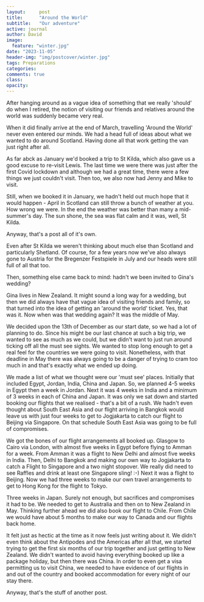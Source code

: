 ```yaml
---
layout:     post
title:      "Around the World"
subtitle:   "Our adventure"
active: journal
author: David
image:
  feature: "winter.jpg"
date: "2023-11-05" 
header-img: "img/postcover/winter.jpg"
tags: Preparations
categories:
comments: true
class:
opacity:
---
```


After hanging around as a vague idea of something that we really 'should' do when I retired, the notion of visiting our friends and relatives around the world was suddenly became very real.

When it did finally arrive at the end of March, travelling 'Around the World' never even entered our minds. We had a head full of ideas about what we wanted to do around Scotland. Having done all that work getting the van just right after all.

As far abck as January we'd booked a trip to St Kilda, which also gave us a good excuse to re-visit Lewis. The last time we were there was just after the first Covid lockdown and although we had a great time, there were a few things we just couldn't visit. Then too, we also now had Jenny and Mike to visit. 

Still, when we booked it in January, we hadn't held out much hope that it would happen - April in Scotland can still throw a bunch of weather at you. How wrong we were. In the end the weather was better than many a mid-summer's day. The sun shone, the sea was flat calm and it was, well, St Kilda. 

Anyway, that's a post all of it's own. 

Even after St Kilda we weren't thinking about much else than Scotland and particularly Shetland. Of course, for a few years now we've also always gone to Austria for the Bregenzer Festspiele in July  and our heads were still full of all that too. 

Then, something else came back to mind: hadn't we been invited to Gina's wedding? 

Gina lives in New Zealand. It might sound a long way for a wedding, but then we did always have that vague idea of visiting friends and family, so that turned into the idea of getting an 'around the world' ticket. Yes, that was it. Now when was that wedding again? It was the middle of May. 

We decided upon the 13th of December as our start date, so we had a lot of planning to do. Since his might be our last chance at such a big trip, we wanted to see as much as we could, but we didn't want to just run around ticking off all the must see sights. We wanted to stop long enough to get a real feel for the countries we were going to visit. Nonetheless, with that deadline in May there was always going to be a danger of trying to cram too much in and that's exactly what we ended up doing.

We made a list of what we thought were our 'must see' places. Initially that included Egypt, Jordan, India, China and Japan. So, we planned 4-5 weeks in Egypt then a week in Jordan. Next it was 4 weeks in India and a minimum of 3 weeks in each of China and Japan. It was only we sat down and started booking our flights that we realised - that's a bit of a rush. We hadn't even thought about South East Asia and our flight arriving in Bangkok would leave us with just four weeks to get to Jogjakarta to catch our flight to Beijing via Singapore. On that schedule South East Asia was going to be full of compromises.

We got the bones of our flight arrangements all booked up. Glasgow to Cairo via London, with almost five weeks in Egypt before flying to Amman for a week. From Amman it was a flight to New Delhi and almost five weeks in India. Then, Delhi to Bangkok and making our own way to Jogjakarta to catch a Flight to Singapore and a two night stopover. We really did need to see Raffles and drink at least one Singapore sling! :-) Next it was  a flight to Beijing. Now we had three weeks to make our own travel arrangements to get to Hong Kong for the flight to Tokyo. 

Three weeks in Japan. Surely not enough, but sacrifices and compromises it had to be. We needed to get to Australia and then on to New Zealand in May. Thinking further ahead we did also book our flight to Chile. From Chile we would have about 5 months to make our way to Canada and our flights back home.

It felt just as hectic at the time as it now feels just writing about it. We didn't even think about the Antipodes and the Americas after all that, we started trying to get the first six months of our trip together and just getting to New Zealand. We didn't wanted to avoid having everything booked up like a package holiday, but then there was China. In order to even get a visa permitting us to visit China, we needed to have evidence of our flights in and out of the country and booked accommodation for every night of our stay there. 

Anyway, that's the stuff of another post. 
